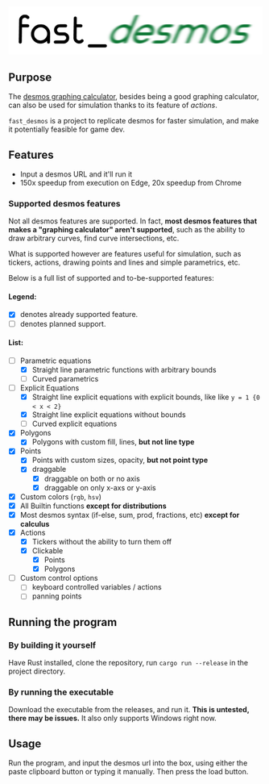 ![logo](logo.png)

## Purpose

The [desmos graphing calculator](https://www.desmos.com/), besides being a good graphing calculator, can also be used
for simulation thanks to its feature of *actions*.

`fast_desmos` is a project to replicate desmos for faster simulation, and make it potentially feasible for game dev.

## Features

- Input a desmos URL and it'll run it
- 150x speedup from execution on Edge, 20x speedup from Chrome

### Supported desmos features

Not all desmos features are supported. In fact, **most desmos features that makes a "graphing calculator" aren't
supported**, such as the ability to draw arbitrary curves, find curve intersections, etc.

What is supported however are features useful for simulation, such as tickers, actions, drawing points and lines and
simple parametrics, etc.

Below is a full list of supported and to-be-supported features:

#### Legend:

- [x] denotes already supported feature.
- [ ] denotes planned support.

#### List:

- [ ] Parametric equations
    - [x] Straight line parametric functions with arbitrary bounds
    - [ ] Curved parametrics
- [ ] Explicit Equations
    - [x] Straight line explicit equations with explicit bounds, like like `y = 1 {0 < x < 2}`
    - [x] Straight line explicit equations without bounds
    - [ ] Curved explicit equations
- [x] Polygons
    - [x] Polygons with custom fill, lines, **but not line type**
- [x] Points
    - [x] Points with custom sizes, opacity, **but not point type**
    - [x] draggable
        - [x] draggable on both or no axis
        - [x] draggable on only x-axs or y-axis
- [x] Custom colors (`rgb`, `hsv`)
- [x] All Builtin functions **except for distributions**
- [x] Most desmos syntax (if-else, sum, prod, fractions, etc) **except for calculus**
- [x] Actions
    - [x] Tickers without the ability to turn them off
    - [x] Clickable
        - [x] Points
        - [x] Polygons
- [ ] Custom control options
    - [ ] keyboard controlled variables / actions
    - [ ] panning points

## Running the program

### By building it yourself

Have Rust installed, clone the repository, run `cargo run --release` in the project directory.

### By running the executable

Download the executable from the releases, and run it. **This is untested, there may be issues.**
It also only supports Windows right now.

## Usage

Run the program, and input the desmos url into the box, using either the paste clipboard button or typing it manually.
Then press the load button.